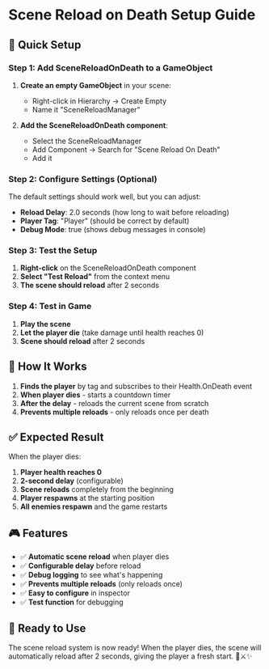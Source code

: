 # Scene Reload on Death Setup Guide

## 🎯 **Quick Setup**

### **Step 1: Add SceneReloadOnDeath to a GameObject**
1. **Create an empty GameObject** in your scene:
   - Right-click in Hierarchy → Create Empty
   - Name it "SceneReloadManager"

2. **Add the SceneReloadOnDeath component**:
   - Select the SceneReloadManager
   - Add Component → Search for "Scene Reload On Death"
   - Add it

### **Step 2: Configure Settings (Optional)**
The default settings should work well, but you can adjust:
- **Reload Delay**: 2.0 seconds (how long to wait before reloading)
- **Player Tag**: "Player" (should be correct by default)
- **Debug Mode**: true (shows debug messages in console)

### **Step 3: Test the Setup**
1. **Right-click** on the SceneReloadOnDeath component
2. **Select "Test Reload"** from the context menu
3. **The scene should reload** after 2 seconds

### **Step 4: Test in Game**
1. **Play the scene**
2. **Let the player die** (take damage until health reaches 0)
3. **Scene should reload** after 2 seconds

## 🔧 **How It Works**

1. **Finds the player** by tag and subscribes to their Health.OnDeath event
2. **When player dies** - starts a countdown timer
3. **After the delay** - reloads the current scene from scratch
4. **Prevents multiple reloads** - only reloads once per death

## ✅ **Expected Result**

When the player dies:
1. **Player health reaches 0**
2. **2-second delay** (configurable)
3. **Scene reloads** completely from the beginning
4. **Player respawns** at the starting position
5. **All enemies respawn** and the game restarts

## 🎮 **Features**

- ✅ **Automatic scene reload** when player dies
- ✅ **Configurable delay** before reload
- ✅ **Debug logging** to see what's happening
- ✅ **Prevents multiple reloads** (only reloads once)
- ✅ **Easy to configure** in inspector
- ✅ **Test function** for debugging

## 🚀 **Ready to Use**

The scene reload system is now ready! When the player dies, the scene will automatically reload after 2 seconds, giving the player a fresh start. 🍺⚔️✨
